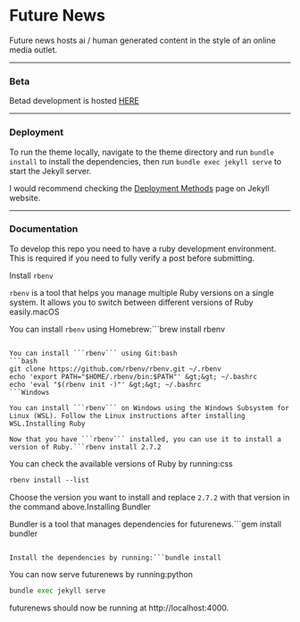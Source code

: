 # Future News

Future news hosts ai / human generated content in the style of an online media outlet.
* * *

### Beta

Betad development is hosted [HERE](https://futurenewsbrg.netlify.com/)

* * *

### Deployment

To run the theme locally, navigate to the theme directory and run `bundle install` to install the dependencies, then run `bundle exec jekyll serve` to start the Jekyll server.

I would recommend checking the [Deployment Methods](https://jekyllrb.com/docs/deployment-methods/) page on Jekyll website.


* * *

### Documentation
To develop this repo you need to have a ruby development environment. This is required if you need to fully verify a post before submitting.  

Install ```rbenv```

```rbenv``` is a tool that helps you manage multiple Ruby versions on a single system. It allows you to switch between different versions of Ruby easily.macOS

You can install ```rbenv``` using Homebrew:```brew install rbenv
```Linux

You can install ```rbenv``` using Git:bash
```bash
git clone https://github.com/rbenv/rbenv.git ~/.rbenv
echo 'export PATH="$HOME/.rbenv/bin:$PATH"' &gt;&gt; ~/.bashrc
echo 'eval "$(rbenv init -)"' &gt;&gt; ~/.bashrc
```Windows

You can install ```rbenv``` on Windows using the Windows Subsystem for Linux (WSL). Follow the Linux instructions after installing WSL.Installing Ruby

Now that you have ```rbenv``` installed, you can use it to install a version of Ruby.```rbenv install 2.7.2
```

You can check the available versions of Ruby by running:css
```css
rbenv install --list
```

Choose the version you want to install and replace ```2.7.2``` with that version in the command above.Installing Bundler

Bundler is a tool that manages dependencies for futurenews.```gem install bundler
```Running Jekyll

Install the dependencies by running:```bundle install
```

You can now serve futurenews by running:python
```python
bundle exec jekyll serve
```

futurenews should now be running at http://localhost:4000.

